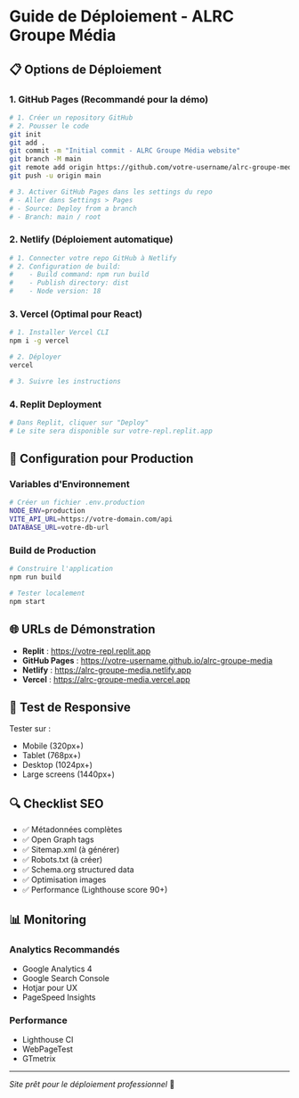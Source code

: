 # Guide de Déploiement - ALRC Groupe Média

## 📋 Options de Déploiement

### 1. GitHub Pages (Recommandé pour la démo)

```bash
# 1. Créer un repository GitHub
# 2. Pousser le code
git init
git add .
git commit -m "Initial commit - ALRC Groupe Média website"
git branch -M main
git remote add origin https://github.com/votre-username/alrc-groupe-media.git
git push -u origin main

# 3. Activer GitHub Pages dans les settings du repo
# - Aller dans Settings > Pages
# - Source: Deploy from a branch
# - Branch: main / root
```

### 2. Netlify (Déploiement automatique)

```bash
# 1. Connecter votre repo GitHub à Netlify
# 2. Configuration de build:
#    - Build command: npm run build
#    - Publish directory: dist
#    - Node version: 18
```

### 3. Vercel (Optimal pour React)

```bash
# 1. Installer Vercel CLI
npm i -g vercel

# 2. Déployer
vercel

# 3. Suivre les instructions
```

### 4. Replit Deployment

```bash
# Dans Replit, cliquer sur "Deploy" 
# Le site sera disponible sur votre-repl.replit.app
```

## 🔧 Configuration pour Production

### Variables d'Environnement

```bash
# Créer un fichier .env.production
NODE_ENV=production
VITE_API_URL=https://votre-domain.com/api
DATABASE_URL=votre-db-url
```

### Build de Production

```bash
# Construire l'application
npm run build

# Tester localement
npm start
```

## 🌐 URLs de Démonstration

- **Replit** : https://votre-repl.replit.app
- **GitHub Pages** : https://votre-username.github.io/alrc-groupe-media
- **Netlify** : https://alrc-groupe-media.netlify.app
- **Vercel** : https://alrc-groupe-media.vercel.app

## 📱 Test de Responsive

Tester sur :
- Mobile (320px+)
- Tablet (768px+)
- Desktop (1024px+)
- Large screens (1440px+)

## 🔍 Checklist SEO

- ✅ Métadonnées complètes
- ✅ Open Graph tags
- ✅ Sitemap.xml (à générer)
- ✅ Robots.txt (à créer)
- ✅ Schema.org structured data
- ✅ Optimisation images
- ✅ Performance (Lighthouse score 90+)

## 📊 Monitoring

### Analytics Recommandés
- Google Analytics 4
- Google Search Console
- Hotjar pour UX
- PageSpeed Insights

### Performance
- Lighthouse CI
- WebPageTest
- GTmetrix

---

*Site prêt pour le déploiement professionnel* 🚀